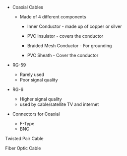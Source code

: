 
- Coaxial Cables
	- Made of 4 different components
		- Inner Conductor - made up of copper or silver
		
		- PVC Insulator - covers the conductor 
		
		- Braided Mesh Conductor - For grounding 
		
		- PVC Sheath - Cover the conductor 

- RG-59 
	- Rarely used
	- Poor signal quality

- RG-6 
	- Higher signal quality 
	- used by cable/satellite TV and internet 

- Connectors for Coaxial 
	- F-Type
	- BNC 


Twisted Pair Cable 

Fiber Optic Cable 